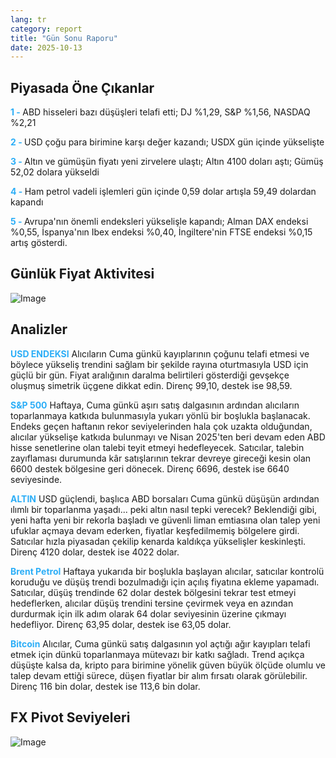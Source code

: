 ```yaml
---
lang: tr
category: report
title: "Gün Sonu Raporu"
date: 2025-10-13
---
```



<h2>Piyasada Öne Çıkanlar</h2>
<strong style="color: #2caef7;">1 - </strong> ABD hisseleri bazı düşüşleri telafi etti; DJ %1,29, S&P %1,56, NASDAQ %2,21

<strong style="color: #2caef7;">2 - </strong> USD çoğu para birimine karşı değer kazandı; USDX gün içinde yükselişte

<strong style="color: #2caef7;">3 - </strong> Altın ve gümüşün fiyatı yeni zirvelere ulaştı; Altın 4100 doları aştı; Gümüş 52,02 dolara yükseldi

<strong style="color: #2caef7;">4 - </strong> Ham petrol vadeli işlemleri gün içinde 0,59 dolar artışla 59,49 dolardan kapandı

<strong style="color: #2caef7;">5 - </strong> Avrupa'nın önemli endeksleri yükselişle kapandı; Alman DAX endeksi %0,55, İspanya'nın Ibex endeksi %0,40, İngiltere'nin FTSE endeksi %0,15 artış gösterdi.



<h2>Günlük Fiyat Aktivitesi</h2>
<img src="https://markleighedu.github.io/img/Oct-2025/13-Oct-2025/price.jpg" alt="Image"/>

<h2>Analizler</h2>
<strong style="color: #2caef7;">USD ENDEKSI</strong> Alıcıların Cuma günkü kayıplarının çoğunu telafi etmesi ve böylece yükseliş trendini sağlam bir şekilde rayına oturtmasıyla USD için güçlü bir gün. Fiyat aralığının daralma belirtileri gösterdiği gevşekçe oluşmuş simetrik üçgene dikkat edin. Direnç 99,10, destek ise 98,59.

<strong style="color: #2caef7;">S&P 500</strong> Haftaya, Cuma günkü aşırı satış dalgasının ardından alıcıların toparlanmaya katkıda bulunmasıyla yukarı yönlü bir boşlukla başlanacak. Endeks geçen haftanın rekor seviyelerinden hala çok uzakta olduğundan, alıcılar yükselişe katkıda bulunmayı ve Nisan 2025'ten beri devam eden ABD hisse senetlerine olan talebi teyit etmeyi hedefleyecek. Satıcılar, talebin zayıflaması durumunda kâr satışlarının tekrar devreye gireceği kesin olan 6600 destek bölgesine geri dönecek. Direnç 6696, destek ise 6640 seviyesinde.

<strong style="color: #2caef7;">ALTIN</strong> USD güçlendi, başlıca ABD borsaları Cuma günkü düşüşün ardından ılımlı bir toparlanma yaşadı... peki altın nasıl tepki verecek? Beklendiği gibi, yeni hafta yeni bir rekorla başladı ve güvenli liman emtiasına olan talep yeni ufuklar açmaya devam ederken, fiyatlar keşfedilmemiş bölgelere girdi. Satıcılar hızla piyasadan çekilip kenarda kaldıkça yükselişler keskinleşti. Direnç 4120 dolar, destek ise 4022 dolar.

<strong style="color: #2caef7;">Brent Petrol</strong> Haftaya yukarıda bir boşlukla başlayan alıcılar, satıcılar kontrolü koruduğu ve düşüş trendi bozulmadığı için açılış fiyatına ekleme yapamadı. Satıcılar, düşüş trendinde 62 dolar destek bölgesini tekrar test etmeyi hedeflerken, alıcılar düşüş trendini tersine çevirmek veya en azından durdurmak için ilk adım olarak 64 dolar seviyesinin üzerine çıkmayı hedefliyor. Direnç 63,95 dolar, destek ise 63,05 dolar.

<strong style="color: #2caef7;">Bitcoin</strong> Alıcılar, Cuma günkü satış dalgasının yol açtığı ağır kayıpları telafi etmek için dünkü toparlanmaya mütevazı bir katkı sağladı. Trend açıkça düşüşte kalsa da, kripto para birimine yönelik güven büyük ölçüde olumlu ve talep devam ettiği sürece, düşen fiyatlar bir alım fırsatı olarak görülebilir. Direnç 116 bin dolar, destek ise 113,6 bin dolar.



<h2>FX Pivot Seviyeleri</h2>
<img src="https://markleighedu.github.io/img/Oct-2025/13-Oct-2025/pivot.jpg" alt="Image"/>